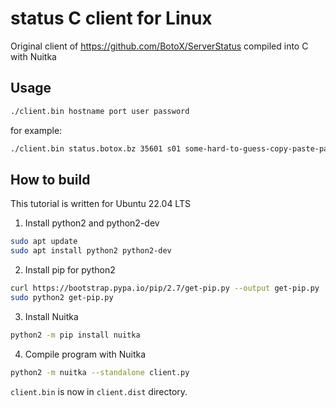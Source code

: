 # status C client for Linux

Original client of https://github.com/BotoX/ServerStatus compiled into C with Nuitka

## Usage
```bash
./client.bin hostname port user password
```

for example:
```bash
./client.bin status.botox.bz 35601 s01 some-hard-to-guess-copy-paste-password
```

## How to build
This tutorial is written for Ubuntu 22.04 LTS

1. Install python2 and python2-dev
```bash
sudo apt update
sudo apt install python2 python2-dev
```

2. Install pip for python2
```bash
curl https://bootstrap.pypa.io/pip/2.7/get-pip.py --output get-pip.py
sudo python2 get-pip.py
```

3. Install Nuitka
```bash
python2 -m pip install nuitka
```

4. Compile program with Nuitka
```bash
python2 -m nuitka --standalone client.py
```

`client.bin` is now in `client.dist` directory.
